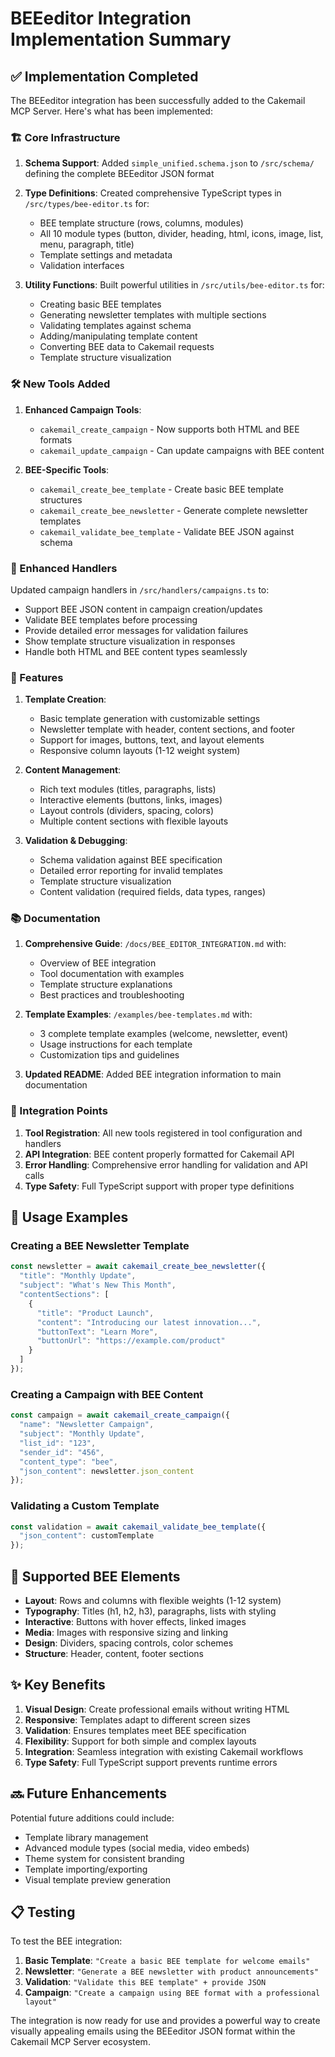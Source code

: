 # BEEeditor Integration Implementation Summary

## ✅ Implementation Completed

The BEEeditor integration has been successfully added to the Cakemail MCP Server. Here's what has been implemented:

### 🏗️ Core Infrastructure

1. **Schema Support**: Added `simple_unified.schema.json` to `/src/schema/` defining the complete BEEeditor JSON format
2. **Type Definitions**: Created comprehensive TypeScript types in `/src/types/bee-editor.ts` for:
   - BEE template structure (rows, columns, modules)
   - All 10 module types (button, divider, heading, html, icons, image, list, menu, paragraph, title)
   - Template settings and metadata
   - Validation interfaces

3. **Utility Functions**: Built powerful utilities in `/src/utils/bee-editor.ts` for:
   - Creating basic BEE templates
   - Generating newsletter templates with multiple sections
   - Validating templates against schema
   - Adding/manipulating template content
   - Converting BEE data to Cakemail requests
   - Template structure visualization

### 🛠️ New Tools Added

1. **Enhanced Campaign Tools**:
   - `cakemail_create_campaign` - Now supports both HTML and BEE formats
   - `cakemail_update_campaign` - Can update campaigns with BEE content
   
2. **BEE-Specific Tools**:
   - `cakemail_create_bee_template` - Create basic BEE template structures
   - `cakemail_create_bee_newsletter` - Generate complete newsletter templates
   - `cakemail_validate_bee_template` - Validate BEE JSON against schema

### 📝 Enhanced Handlers

Updated campaign handlers in `/src/handlers/campaigns.ts` to:
- Support BEE JSON content in campaign creation/updates
- Validate BEE templates before processing
- Provide detailed error messages for validation failures
- Show template structure visualization in responses
- Handle both HTML and BEE content types seamlessly

### 🎯 Features

1. **Template Creation**:
   - Basic template generation with customizable settings
   - Newsletter template with header, content sections, and footer
   - Support for images, buttons, text, and layout elements
   - Responsive column layouts (1-12 weight system)

2. **Content Management**:
   - Rich text modules (titles, paragraphs, lists)
   - Interactive elements (buttons, links, images)
   - Layout controls (dividers, spacing, colors)
   - Multiple content sections with flexible layouts

3. **Validation & Debugging**:
   - Schema validation against BEE specification
   - Detailed error reporting for invalid templates
   - Template structure visualization
   - Content validation (required fields, data types, ranges)

### 📚 Documentation

1. **Comprehensive Guide**: `/docs/BEE_EDITOR_INTEGRATION.md` with:
   - Overview of BEE integration
   - Tool documentation with examples
   - Template structure explanations
   - Best practices and troubleshooting

2. **Template Examples**: `/examples/bee-templates.md` with:
   - 3 complete template examples (welcome, newsletter, event)
   - Usage instructions for each template
   - Customization tips and guidelines

3. **Updated README**: Added BEE integration information to main documentation

### 🔧 Integration Points

1. **Tool Registration**: All new tools registered in tool configuration and handlers
2. **API Integration**: BEE content properly formatted for Cakemail API
3. **Error Handling**: Comprehensive error handling for validation and API calls
4. **Type Safety**: Full TypeScript support with proper type definitions

## 🚀 Usage Examples

### Creating a BEE Newsletter Template
```javascript
const newsletter = await cakemail_create_bee_newsletter({
  "title": "Monthly Update",
  "subject": "What's New This Month",
  "contentSections": [
    {
      "title": "Product Launch",
      "content": "Introducing our latest innovation...",
      "buttonText": "Learn More",
      "buttonUrl": "https://example.com/product"
    }
  ]
});
```

### Creating a Campaign with BEE Content
```javascript
const campaign = await cakemail_create_campaign({
  "name": "Newsletter Campaign",
  "subject": "Monthly Update",
  "list_id": "123",
  "sender_id": "456",
  "content_type": "bee",
  "json_content": newsletter.json_content
});
```

### Validating a Custom Template
```javascript
const validation = await cakemail_validate_bee_template({
  "json_content": customTemplate
});
```

## 🎨 Supported BEE Elements

- **Layout**: Rows and columns with flexible weights (1-12 system)
- **Typography**: Titles (h1, h2, h3), paragraphs, lists with styling
- **Interactive**: Buttons with hover effects, linked images
- **Media**: Images with responsive sizing and linking
- **Design**: Dividers, spacing controls, color schemes
- **Structure**: Header, content, footer sections

## ✨ Key Benefits

1. **Visual Design**: Create professional emails without writing HTML
2. **Responsive**: Templates adapt to different screen sizes
3. **Validation**: Ensures templates meet BEE specification
4. **Flexibility**: Support for both simple and complex layouts
5. **Integration**: Seamless integration with existing Cakemail workflows
6. **Type Safety**: Full TypeScript support prevents runtime errors

## 🔜 Future Enhancements

Potential future additions could include:
- Template library management
- Advanced module types (social media, video embeds)
- Theme system for consistent branding
- Template importing/exporting
- Visual template preview generation

## 📋 Testing

To test the BEE integration:

1. **Basic Template**: `"Create a basic BEE template for welcome emails"`
2. **Newsletter**: `"Generate a BEE newsletter with product announcements"`
3. **Validation**: `"Validate this BEE template" + provide JSON`
4. **Campaign**: `"Create a campaign using BEE format with a professional layout"`

The integration is now ready for use and provides a powerful way to create visually appealing emails using the BEEeditor JSON format within the Cakemail MCP Server ecosystem.
